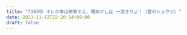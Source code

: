 ```yaml
---
title: "7383号 オレの拳は邪拳ゆえ、種あかしは 一度きりよ！（雲のシュウジ）"
date: 2023-11-12T22:20:14+09:00
draft: false
---
```


```
```

```
```
